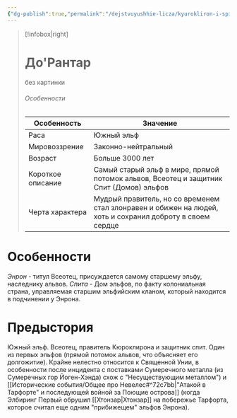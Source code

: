 ```yaml
---
{"dg-publish":true,"permalink":"/dejstvuyushhie-licza/kyurokliron-i-spity/enron-do-rantar-ili-vseotecz-kyuroklirona/","dgPassFrontmatter":true}
---
```


> [!infobox|right]
> # До'Рантар
> без картинки
> ###### Особенности
> | Особенность | Значение |
> | ---- | ---- |
> | Раса | Южный эльф|
> | Мировоззрение | Законно-нейтральный |
> | Возраст |Больше 3000 лет|
> | Короткое описание |Самый старый эльф в мире, прямой потомок альвов, Всеотец и защитник Спит (Домов) эльфов |
> | Черта характера |Мудрый правитель, но со временем стал злонравен и обижен на людей, хоть и сохранил доброту в своем сердце|

# Особенности

*Энрон* - титул Всеотец, присуждается самому старшему эльфу, наследнику альвов.
*Спита* - Дом эльфов, по факту колониальная страна, управляемая старшим эльфийским кланом, который находится в подчинении у Энрона.

# Предыстория

Южный эльф. Всеотец, правитель Кюроклирона и защитник спит. Один из первых эльфов (прямой потомок альвов, что объясняет его долгожитие). Крайне нелестно относится к Священной Унии, в особенности после инцидента с поставками Сумеречного металла (из Сумеречных гор Йоген-Хэнда) схож с "Несуществующим металлом") и [[Исторические события/Общее про Невелес#^72c7bb\|"Атакой в Тарфорте" и последующей войной за Поющие острова]] (когда Элбиринг Первый обрушил [[Хтонзар\|Хтонзар]] на побережье Тарфорта, которое считал еще одним "прибижещем" эльфов Энрона).